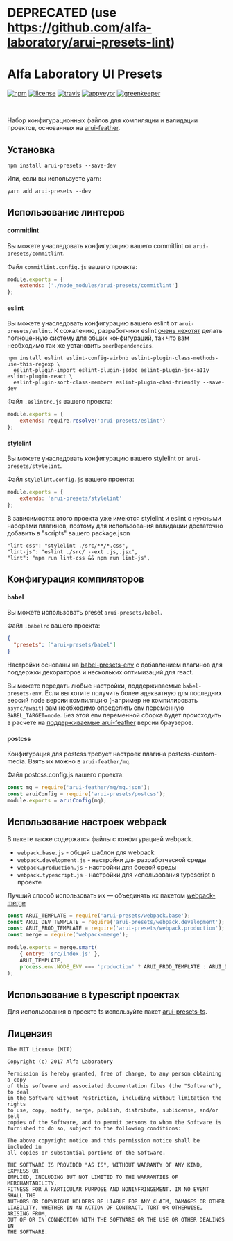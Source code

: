# DEPRECATED (use https://github.com/alfa-laboratory/arui-presets-lint)
Alfa Laboratory UI Presets
==========================

[![npm][npm-img]][npm]
[![license][license-img]][license]
[![travis][travis-img]][travis]
[![appveyor][appveyor-img]][appveyor]
[![greenkeeper][greenkeeper-img]][greenkeeper]

[appveyor]:        https://ci.appveyor.com/project/teryaew/arui-presets
[appveyor-img]:    https://img.shields.io/appveyor/ci/teryaew/arui-presets/master.svg?label=win
[greenkeeper]:     https://greenkeeper.io
[greenkeeper-img]: https://badges.greenkeeper.io/alfa-laboratory/arui-presets.svg
[license]:         https://opensource.org/licenses/MIT
[license-img]:     https://img.shields.io/badge/License-MIT-brightgreen.svg
[npm-img]:         https://img.shields.io/npm/v/arui-presets.svg
[npm]:             https://www.npmjs.org/package/arui-presets
[travis]:          https://travis-ci.org/alfa-laboratory/arui-presets?branch=master
[travis-img]:      https://img.shields.io/travis/alfa-laboratory/arui-presets/master.svg?label=unix

<br />

Набор конфигурационных файлов для компиляции и валидации проектов, основанных на [arui-feather](https://github.com/alfa-laboratory/arui-feather).

Установка
---------
```
npm install arui-presets --save-dev
```

Или, если вы используете yarn:
```
yarn add arui-presets --dev
```

Использование линтеров
----------------------

#### commitlint
Вы можете унаследовать конфигурацию вашего commitlint от `arui-presets/commitlint`.


Файл `commitlint.config.js` вашего проекта:
```js
module.exports = {
    extends: ['./node_modules/arui-presets/commitlint']
};
```


#### eslint
Вы можете унаследовать конфигурацию вашего eslint от `arui-presets/eslint`.
К сожалению, разработчики eslint [очень нехотят](https://github.com/eslint/eslint/issues/3458) делать полноценную систему для общих конфигураций, так что вам 
необходимо так же установить `peerDependencies`.

```
npm install eslint eslint-config-airbnb eslint-plugin-class-methods-use-this-regexp \
  eslint-plugin-import eslint-plugin-jsdoc eslint-plugin-jsx-a11y eslint-plugin-react \
  eslint-plugin-sort-class-members eslint-plugin-chai-friendly --save-dev
```


Файл `.eslintrc.js` вашего проекта:
```js
module.exports = {
    extends: require.resolve('arui-presets/eslint')
};
```

#### stylelint
Вы можете унаследовать конфигурацию вашего stylelint от `arui-presets/stylelint`.


Файл `stylelint.config.js` вашего проекта:
```js
module.exports = {
    extends: 'arui-presets/stylelint'
};
```

В зависимостях этого проекта уже имеются stylelint и eslint с нужными наборами плагинов, поэтому
для использования валидации достаточно добавить в "scripts" вашего package.json
```
"lint-css": "stylelint ./src/**/*.css",
"lint-js": "eslint ./src/ --ext .js,.jsx",
"lint": "npm run lint-css && npm run lint-js",
```

Конфигурация компиляторов
-------------------------

#### babel
Вы можете использовать preset `arui-presets/babel`.


Файл `.babelrc` вашего проекта:
```json
{
  "presets": ["arui-presets/babel"]
}
```

Настройки основаны на [babel-presets-env](https://babeljs.io/docs/plugins/preset-env/) с добавлением плагинов для 
поддержки декораторов и нескольких оптимизаций для react.

Вы можете передать любые настройки, поддерживаемые `babel-presets-env`.
Если вы хотите получить более адекватную для последних версий node версии компиляцию
(например не компилировать `async/await`) вам необходимо определить env переменную `BABEL_TARGET=node`.
Без этой env переменной сборка будет происходить в расчете на [поддерживаемые arui-feather](https://github.com/alfa-laboratory/arui-feather#%D0%9F%D0%BE%D0%B4%D0%B4%D0%B5%D1%80%D0%B6%D0%B8%D0%B2%D0%B0%D0%B5%D0%BC%D1%8B%D0%B5-%D0%B1%D1%80%D0%B0%D1%83%D0%B7%D0%B5%D1%80%D1%8B)
версии браузеров.  


#### postcss
Конфигурация для postcss требует настроек плагина postcss-custom-media. Взять их можно в `arui-feather/mq`.

Файл postcss.config.js вашего проекта:
```js
const mq = require('arui-feather/mq/mq.json');
const aruiConfig = require('arui-presets/postcss');
module.exports = aruiConfig(mq);
```

Использование настроек webpack
------------------------------

В пакете также содержатся файлы с конфигурацией webpack.

- `webpack.base.js` - общий шаблон для webpack
- `webpack.development.js` - настройки для разработческой среды
- `webpack.production.js` - настройки для боевой среды
- `webpack.typescript.js` - настройки для использования typescript в проекте

Лучший способ использовать их — объединять их пакетом [webpack-merge](https://github.com/survivejs/webpack-merge)

```js
const ARUI_TEMPLATE = require('arui-presets/webpack.base');
const ARUI_DEV_TEMPLATE = require('arui-presets/webpack.development');
const ARUI_PROD_TEMPLATE = require('arui-presets/webpack.production');
const merge = require('webpack-merge');

module.exports = merge.smart(
    { entry: 'src/index.js' },
    ARUI_TEMPLATE,
    process.env.NODE_ENV === 'production' ? ARUI_PROD_TEMPLATE : ARUI_DEV_TEMPLATE
);
```

Использование в typescript проектах
-----------------------------------
Для использования в проекте ts используйте пакет [arui-presets-ts](https://github.com/alfa-laboratory/arui-presets-ts).

Лицензия
--------

```
The MIT License (MIT)

Copyright (c) 2017 Alfa Laboratory

Permission is hereby granted, free of charge, to any person obtaining a copy
of this software and associated documentation files (the "Software"), to deal
in the Software without restriction, including without limitation the rights
to use, copy, modify, merge, publish, distribute, sublicense, and/or sell
copies of the Software, and to permit persons to whom the Software is
furnished to do so, subject to the following conditions:

The above copyright notice and this permission notice shall be included in
all copies or substantial portions of the Software.

THE SOFTWARE IS PROVIDED "AS IS", WITHOUT WARRANTY OF ANY KIND, EXPRESS OR
IMPLIED, INCLUDING BUT NOT LIMITED TO THE WARRANTIES OF MERCHANTABILITY,
FITNESS FOR A PARTICULAR PURPOSE AND NONINFRINGEMENT. IN NO EVENT SHALL THE
AUTHORS OR COPYRIGHT HOLDERS BE LIABLE FOR ANY CLAIM, DAMAGES OR OTHER
LIABILITY, WHETHER IN AN ACTION OF CONTRACT, TORT OR OTHERWISE, ARISING FROM,
OUT OF OR IN CONNECTION WITH THE SOFTWARE OR THE USE OR OTHER DEALINGS IN
THE SOFTWARE.
```
